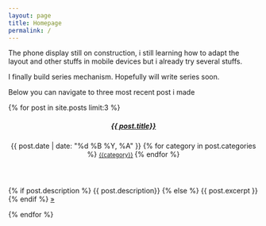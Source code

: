 ```yaml
---
layout: page
title: Homepage
permalink: /
---
```


The phone display still on construction, i still learning how to adapt the layout and other stuffs in
mobile devices but i already try several stuffs.

I finally build series mechanism. Hopefully will write series soon.

Below you can navigate to three most recent post i made

<div class="post-list">
    {% for post in site.posts limit:3 %}
    <article class="post_card post">
      <header class="post_header">
        <h5 class="post_title"><a href="{{ post.url | prepend: site.baseurl }}">{{ post.title}}</a></h5>
        <time class="post_date">{{ post.date | date: "%d %B %Y, %A" }}</time>
        {% for category in post.categories %}
	<small>
        <a href="{{"/category/#" | append: category | prepend: site.baseurl }}">
          <data data-icon="ei-paperclip"></data>
          {{category}}</a>
	</small>
        {% endfor %}
      </header>
      <div class="post_excerpt">
        <p>
          {% if post.description %}
          {{ post.description}}
          {% else %}
          {{ post.excerpt }}
          {% endif %} 
          <a class="read-more" href="{{ post.url | prepend: site.baseurl }}"> »  </a>
        </p> 
      </div>
    </article>
    {% endfor %}
  </div>